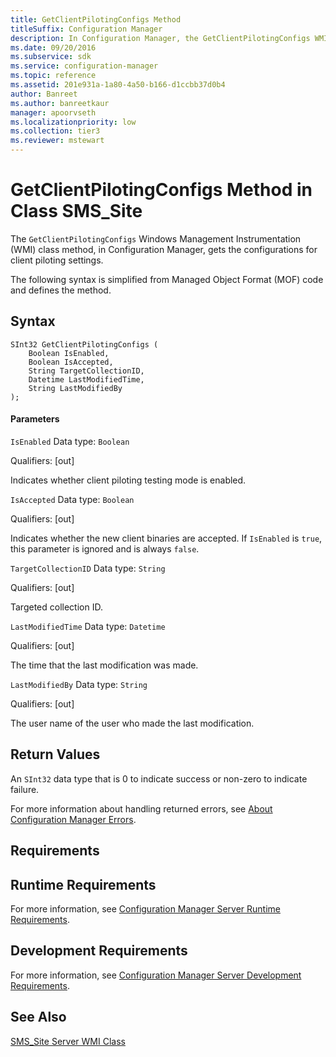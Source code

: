 ```yaml
---
title: GetClientPilotingConfigs Method
titleSuffix: Configuration Manager
description: In Configuration Manager, the GetClientPilotingConfigs WMI class method gets the configurations for client piloting settings.
ms.date: 09/20/2016
ms.subservice: sdk
ms.service: configuration-manager
ms.topic: reference
ms.assetid: 201e931a-1a80-4a50-b166-d1ccbb37d0b4
author: Banreet
ms.author: banreetkaur
manager: apoorvseth
ms.localizationpriority: low
ms.collection: tier3
ms.reviewer: mstewart
---
```

# GetClientPilotingConfigs Method in Class SMS_Site
The `GetClientPilotingConfigs` Windows Management Instrumentation (WMI) class method, in Configuration Manager, gets the configurations for client piloting settings.

 The following syntax is simplified from Managed Object Format (MOF) code and defines the method.

## Syntax

```
SInt32 GetClientPilotingConfigs (
    Boolean IsEnabled,
    Boolean IsAccepted,
    String TargetCollectionID,
    Datetime LastModifiedTime,
    String LastModifiedBy
);

```

#### Parameters
 `IsEnabled`
 Data type: `Boolean`

 Qualifiers: [out]

 Indicates whether client piloting testing mode is enabled.

 `IsAccepted`
 Data type: `Boolean`

 Qualifiers: [out]

 Indicates whether the new client binaries are accepted. If `IsEnabled` is `true`, this parameter is ignored and is always `false`.

 `TargetCollectionID`
 Data type: `String`

 Qualifiers: [out]

 Targeted collection ID.

 `LastModifiedTime`
 Data type: `Datetime`

 Qualifiers: [out]

 The time that the last modification was made.

 `LastModifiedBy`
 Data type: `String`

 Qualifiers: [out]

 The user name of the user who made the last modification.

## Return Values
 An `SInt32` data type that is 0 to indicate success or non-zero to indicate failure.

 For more information about handling returned errors, see [About Configuration Manager Errors](../../../../../develop/core/understand/about-configuration-manager-errors.md).

## Requirements

## Runtime Requirements
 For more information, see [Configuration Manager Server Runtime Requirements](../../../../../develop/core/reqs/server-runtime-requirements.md).

## Development Requirements
 For more information, see [Configuration Manager Server Development Requirements](../../../../../develop/core/reqs/server-development-requirements.md).

## See Also
 [SMS_Site Server WMI Class](../../../../../develop/reference/core/servers/configure/sms_site-server-wmi-class.md)
